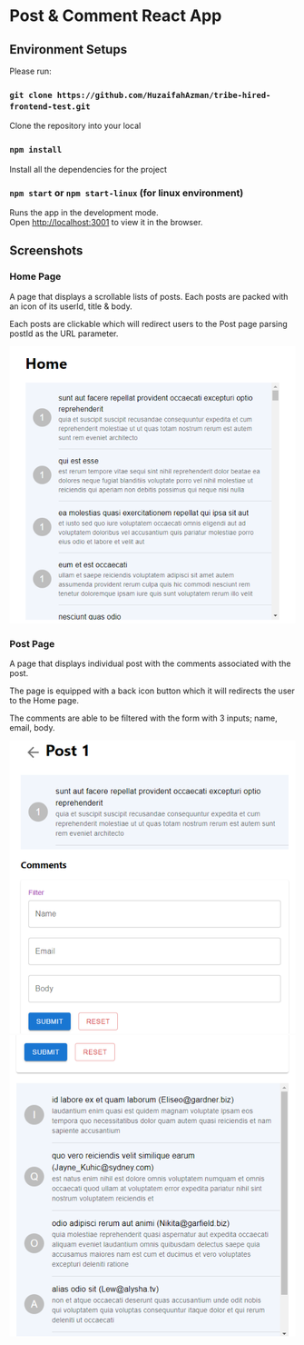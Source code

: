 # Post & Comment React App

## Environment Setups

Please run:

### `git clone https://github.com/HuzaifahAzman/tribe-hired-frontend-test.git`

Clone the repository into your local

### `npm install`

Install all the dependencies for the project

### `npm start` or `npm start-linux` (for linux environment)

Runs the app in the development mode.\
Open [http://localhost:3001](http://localhost:3001) to view it in the browser.

## Screenshots

### Home Page

A page that displays a scrollable lists of posts. Each posts are packed with an icon of its userId, title & body.

Each posts are clickable which will redirect users to the Post page parsing postId as the URL parameter.

![homepage](/public/screenshots/homepage.png)

### Post Page

A page that displays individual post with the comments associated with the post.

The page is equipped with a back icon button which it will redirects the user to the Home page.

The comments are able to be filtered with the form with 3 inputs; name, email, body. 

![postpage1](/public/screenshots/post1.png)
![postpage2](/public/screenshots/post2.png)
